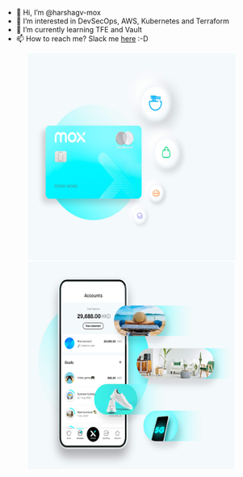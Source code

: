 - 👋 Hi, I’m @harshagv-mox
- 👀 I’m interested in DevSecOps, AWS, Kubernetes and Terraform
- 🌱 I’m currently learning TFE and Vault
- 📫 How to reach me? Slack me [here](<https://app.slack.com/client/TA4PCJCJU/D01ET0U6TU2>) :-D

<!---
harshagv-mox/harshagv-mox is a ✨ special ✨ repository because its `README.md` (this file) appears on your GitHub profile.
You can click the Preview link to take a look at your changes.

![alt-text-1](imgs/Homepage_Desktop_IMG_01.jpeg "mox-mobileapp") ![alt-text-2](imgs/Applepay_Googlepay_Desktop_IMG.jpeg "mox-card")

--->

<p align="center">
  <img width="411" height="411" src="https://github.com/harshagv-mox/harshagv-mox/blob/main/imgs/Applepay_Googlepay_Desktop_IMG.jpeg">
  <img width="411" height="411" src="https://github.com/harshagv-mox/harshagv-mox/blob/main/imgs/Homepage_Desktop_IMG_01.jpeg">
</p>
